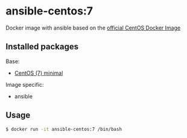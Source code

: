# ansible-centos:7
Docker image with ansible based on the [official CentOS Docker Image](https://registry.hub.docker.com/_/centos/)

## Installed packages

Base:

- [CentOS (7) minimal](https://hub.docker.com/_/centos/)

Image specific:
- ansible

## Usage

```bash
$ docker run -it ansible-centos:7 /bin/bash
```

